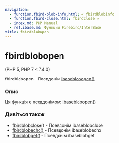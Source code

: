 ```yaml
---
navigation:
  - function.fbird-blob-info.html: « fbirdblobinfo
  - function.fbird-close.html: fbirdclose »
  - index.md: PHP Manual
  - ref.ibase.md: Функции Firebird/InterBase
title: fbirdblobopen
---
```

# fbirdblobopen

(PHP 5, PHP 7 < 7.4.0)

fbirdblobopen - Псевдонім [ibaseblobopen()](function.ibase-blob-open.md)

### Опис

Ця функція є псевдонімом: [ibaseblobopen()](function.ibase-blob-open.md)

### Дивіться також

-   [fbirdblobclose()](function.fbird-blob-close.md) - Псевдонім ibaseblobclose
-   [fbirdblobecho()](function.fbird-blob-echo.md) - Псевдонім ibaseblobecho
-   [fbirdblobget()](function.fbird-blob-get.md) - Псевдонім ibaseblobget
